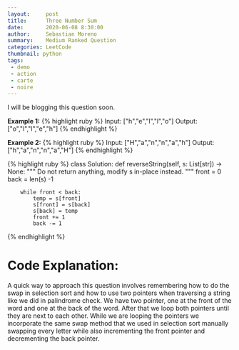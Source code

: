 ```yaml
---
layout:     post
title:      Three Number Sum
date:       2020-06-08 8:30:00
author:     Sebastian Moreno
summary:    Medium Ranked Question
categories: LeetCode
thumbnail: python
tags:
 - demo
 - action
 - carte
 - noire
---
```


I will be blogging this question soon.

**Example 1:**
{% highlight ruby %}
Input: ["h","e","l","l","o"]
Output: ["o","l","l","e","h"]
{% endhighlight %}


**Example 2:**
{% highlight ruby %}
Input: ["H","a","n","n","a","h"]
Output: ["h","a","n","n","a","H"]
{% endhighlight %}


{% highlight ruby %}
class Solution:
    def reverseString(self, s: List[str]) -> None:
        """
        Do not return anything, modify s in-place instead.
        """
        front = 0
        back = len(s) -1

        while front < back:
            temp = s[front]
            s[front] = s[back]
            s[back] = temp
            front += 1
            back -= 1


{% endhighlight %}

# Code Explanation:
A quick way to approach this question involves remembering how to do the swap in selection sort and how to use two pointers when traversing a string like we did in palindrome check. We have two pointer, one at the front of the word and one at the back of the word. After that we loop both pointers until they are next to each other. While we are looping the pointers we incorporate the same swap method that we used in selection sort manually swapping every letter while also incrementing the front pointer and decrementing the back pointer.

[1]: https://leetcode.com/explore/interview/card/top-interview-questions-easy/127/strings/879/
